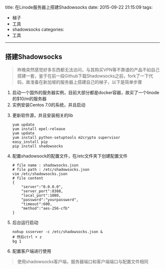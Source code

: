 title: 在Linode服务器上搭建Shadowsocks
date: 2015-09-22 21:15:09
tags:
- 梯子
- 工具
- shadowsocks
categories:
- 工具
---

## 搭建Shadowsocks

>昨晚突然感觉好多东西都无法访问，与其购买VPN等不靠谱的产品不如自己搭建一套，鉴于在前一段Github下载Shadowsocks之前，fork了一下代码，故准备在新加坡的服务器上搭建自己的梯子，以下是简单步骤

1. 启动一个国外的服务器实例，目前大部分都是docker容器，故买了一个linode的$10/m的服务器
2. 实例安装Centos 7.0的系统，并且启动
<!-- more -->
3. 更新软件源，并且安装相关的lib
    ```
    yum update
    yum install epel-release 
    yum update 
    yum install python-setuptools m2crypto supervisor 
    easy_install pip 
    pip install shadowsocks
    ```
4. 配置shadowsock的配置文件，在/etc文件夹下创建配置文件
    ```
    # file name : shadowsocks.json
    # file path : /etc/shadowsocks.json
    vim /etc/shadowsocks.json
    # file content
    {
        "server":"0.0.0.0",
        "server_port":8388,
        "local_port":1080,
        "password":"yourpassword",
        "timeout":600,
        "method":"aes-256-cfb"
    }
    ```
5. 后台运行启动
    ```
    nohup ssserver -c /etc/shadowsocks.json &
    # 然后ctrl + z
    bg 1
    ```
6. 配置客户端进行使用

>使用shadowsocks客户端，服务器端口和客户端端口与配置文件相同
